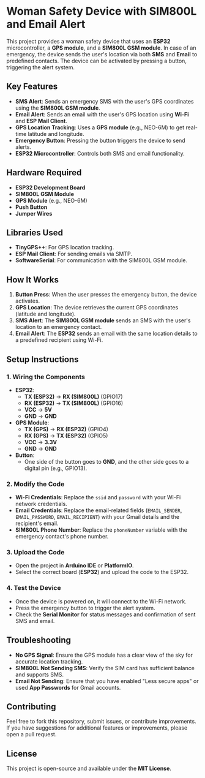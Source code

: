 # **Woman Safety Device with SIM800L and Email Alert**

This project provides a woman safety device that uses an **ESP32** microcontroller, a **GPS module**, and a **SIM800L GSM module**. In case of an emergency, the device sends the user's location via both **SMS** and **Email** to predefined contacts. The device can be activated by pressing a button, triggering the alert system.

## **Key Features**
- **SMS Alert**: Sends an emergency SMS with the user's GPS coordinates using the **SIM800L GSM module**.
- **Email Alert**: Sends an email with the user's GPS location using **Wi-Fi** and **ESP Mail Client**.
- **GPS Location Tracking**: Uses a **GPS module** (e.g., NEO-6M) to get real-time latitude and longitude.
- **Emergency Button**: Pressing the button triggers the device to send alerts.
- **ESP32 Microcontroller**: Controls both SMS and email functionality.

## **Hardware Required**
- **ESP32 Development Board**
- **SIM800L GSM Module**
- **GPS Module** (e.g., NEO-6M)
- **Push Button**
- **Jumper Wires**

## **Libraries Used**
- **TinyGPS++**: For GPS location tracking.
- **ESP Mail Client**: For sending emails via SMTP.
- **SoftwareSerial**: For communication with the SIM800L GSM module.

## **How It Works**
1. **Button Press**: When the user presses the emergency button, the device activates.
2. **GPS Location**: The device retrieves the current GPS coordinates (latitude and longitude).
3. **SMS Alert**: The **SIM800L GSM module** sends an SMS with the user's location to an emergency contact.
4. **Email Alert**: The **ESP32** sends an email with the same location details to a predefined recipient using Wi-Fi.

## **Setup Instructions**
### **1. Wiring the Components**
- **ESP32**:
  - **TX (ESP32)** → **RX (SIM800L)** (GPIO17)
  - **RX (ESP32)** → **TX (SIM800L)** (GPIO16)
  - **VCC** → **5V**
  - **GND** → **GND**
- **GPS Module**:
  - **TX (GPS)** → **RX (ESP32)** (GPIO4)
  - **RX (GPS)** → **TX (ESP32)** (GPIO5)
  - **VCC** → **3.3V**
  - **GND** → **GND**
- **Button**:
  - One side of the button goes to **GND**, and the other side goes to a digital pin (e.g., GPIO13).

### **2. Modify the Code**
- **Wi-Fi Credentials**: Replace the `ssid` and `password` with your Wi-Fi network credentials.
- **Email Credentials**: Replace the email-related fields (`EMAIL_SENDER`, `EMAIL_PASSWORD`, `EMAIL_RECIPIENT`) with your Gmail details and the recipient's email.
- **SIM800L Phone Number**: Replace the `phoneNumber` variable with the emergency contact's phone number.

### **3. Upload the Code**
- Open the project in **Arduino IDE** or **PlatformIO**.
- Select the correct board (**ESP32**) and upload the code to the ESP32.

### **4. Test the Device**
- Once the device is powered on, it will connect to the Wi-Fi network.
- Press the emergency button to trigger the alert system.
- Check the **Serial Monitor** for status messages and confirmation of sent SMS and email.

## **Troubleshooting**
- **No GPS Signal**: Ensure the GPS module has a clear view of the sky for accurate location tracking.
- **SIM800L Not Sending SMS**: Verify the SIM card has sufficient balance and supports SMS.
- **Email Not Sending**: Ensure that you have enabled "Less secure apps" or used **App Passwords** for Gmail accounts.

## **Contributing**
Feel free to fork this repository, submit issues, or contribute improvements. If you have suggestions for additional features or improvements, please open a pull request.

## **License**
This project is open-source and available under the **MIT License**.

